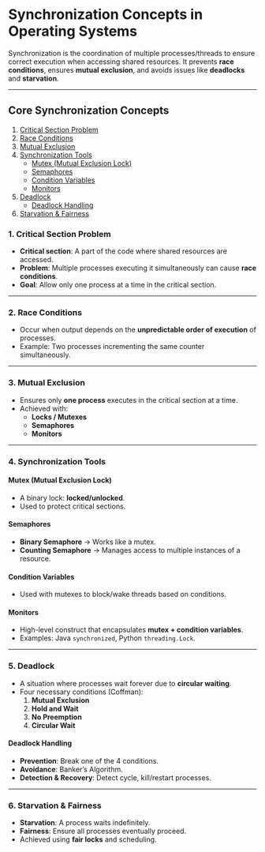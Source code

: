 # Synchronization Concepts in Operating Systems

Synchronization is the coordination of multiple processes/threads to ensure correct execution when accessing shared resources. It prevents **race conditions**, ensures **mutual exclusion**, and avoids issues like **deadlocks** and **starvation**.

---

##  Core Synchronization Concepts

1. [Critical Section Problem](#1-critical-section-problem)  
2. [Race Conditions](#2-race-conditions)  
3. [Mutual Exclusion](#3-mutual-exclusion)  
4. [Synchronization Tools](#4-synchronization-tools)  
   - [Mutex (Mutual Exclusion Lock)](#-mutex-mutual-exclusion-lock)  
   - [Semaphores](#-semaphores)  
   - [Condition Variables](#-condition-variables)  
   - [Monitors](#-monitors)  
5. [Deadlock](#5-deadlock)  
   - [Deadlock Handling](#deadlock-handling)  
6. [Starvation & Fairness](#6-starvation--fairness)

### 1. Critical Section Problem
- **Critical section**: A part of the code where shared resources are accessed.
- **Problem**: Multiple processes executing it simultaneously can cause **race conditions**.
- **Goal**: Allow only one process at a time in the critical section.

---

### 2. Race Conditions
- Occur when output depends on the **unpredictable order of execution** of processes.
- Example: Two processes incrementing the same counter simultaneously.

---

### 3. Mutual Exclusion
- Ensures only **one process** executes in the critical section at a time.
- Achieved with:
  - **Locks / Mutexes**
  - **Semaphores**
  - **Monitors**

---

### 4. Synchronization Tools

####  Mutex (Mutual Exclusion Lock)
- A binary lock: **locked/unlocked**.
- Used to protect critical sections.

####  Semaphores
- **Binary Semaphore** → Works like a mutex.
- **Counting Semaphore** → Manages access to multiple instances of a resource.

####  Condition Variables
- Used with mutexes to block/wake threads based on conditions.

####  Monitors
- High-level construct that encapsulates **mutex + condition variables**.
- Examples: Java `synchronized`, Python `threading.Lock`.

---

### 5. Deadlock
- A situation where processes wait forever due to **circular waiting**.
- Four necessary conditions (Coffman):
  1. **Mutual Exclusion**
  2. **Hold and Wait**
  3. **No Preemption**
  4. **Circular Wait**

#### Deadlock Handling
- **Prevention**: Break one of the 4 conditions.
- **Avoidance**: Banker’s Algorithm.
- **Detection & Recovery**: Detect cycle, kill/restart processes.

---

### 6. Starvation & Fairness
- **Starvation**: A process waits indefinitely.
- **Fairness**: Ensure all processes eventually proceed.
- Achieved using **fair locks** and scheduling.


